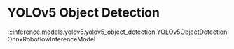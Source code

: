 # YOLOv5 Object Detection

:::inference.models.yolov5.yolov5_object_detection.YOLOv5ObjectDetectionOnnxRoboflowInferenceModel